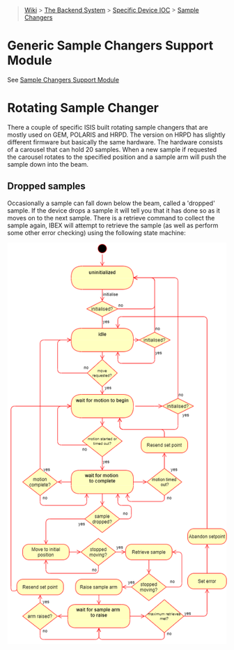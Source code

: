 > [Wiki](Home) > [The Backend System](The-Backend-System) > [Specific Device IOC](Specific-Device-IOC) > [Sample Changers](Sample-Changers)

# Generic Sample Changers Support Module

See [Sample Changers Support Module](https://github.com/ISISComputingGroup/ibex_developers_manual/wiki/Sample-Changer-Support-Module)

# Rotating Sample Changer

There a couple of specific ISIS built rotating sample changers that are mostly used on GEM, POLARIS and HRPD. The version on HRPD has slightly different firmware but basically the same hardware. The hardware consists of a carousel that can hold 20 samples. When a new sample if requested the carousel rotates to the specified position and a sample arm will push the sample down into the beam.

## Dropped samples

Occasionally a sample can fall down below the beam, called a 'dropped' sample. If the device drops a sample it will tell you that it has done so as it moves on to the next sample. There is a retrieve command to collect the sample again, IBEX will attempt to retrieve the sample (as well as perform some other error checking) using the following state machine:

![state machine](https://raw.githubusercontent.com/ISISComputingGroup/ibex_developers_manual/master/images/Rotating_sample_changer.png)